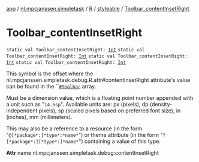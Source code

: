 [app](../../../index.md) / [nl.mpcjanssen.simpletask](../../index.md) / [R](../index.md) / [styleable](index.md) / [Toolbar_contentInsetRight](.)

# Toolbar_contentInsetRight

`static val Toolbar_contentInsetRight: `[`Int`](https://kotlinlang.org/api/latest/jvm/stdlib/kotlin/-int/index.html)
`static val Toolbar_contentInsetRight: `[`Int`](https://kotlinlang.org/api/latest/jvm/stdlib/kotlin/-int/index.html)
`static val Toolbar_contentInsetRight: `[`Int`](https://kotlinlang.org/api/latest/jvm/stdlib/kotlin/-int/index.html)
`static val Toolbar_contentInsetRight: `[`Int`](https://kotlinlang.org/api/latest/jvm/stdlib/kotlin/-int/index.html)

This symbol is the offset where the nl.mpcjanssen.simpletask.debug.R.attr#contentInsetRight attribute's value can be found in the ``[`#Toolbar`](-toolbar.md) array.

Must be a dimension value, which is a floating point number appended with a unit such as "`14.5sp`". Available units are: px (pixels), dp (density-independent pixels), sp (scaled pixels based on preferred font size), in (inches), mm (millimeters).

This may also be a reference to a resource (in the form "`@[*package*:]*type*:*name*`") or theme attribute (in the form "`?[*package*:][*type*:]*name*`") containing a value of this type.

**Attr**
name nl.mpcjanssen.simpletask.debug:contentInsetRight

